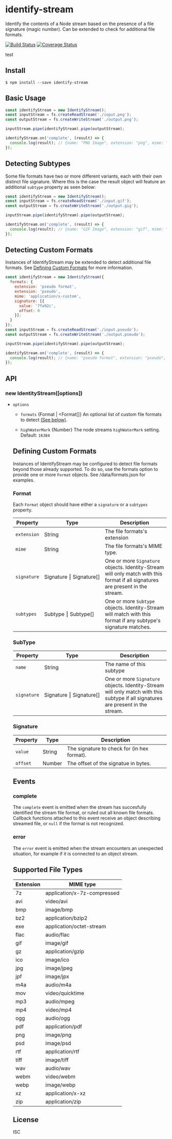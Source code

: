 # identify-stream

Identify the contents of a Node stream based on the presence of a file signature (magic number). Can be extended to check for additional file formats.

[![Build Status](https://travis-ci.org/chrisdc/identify-stream.svg?branch=master)](https://travis-ci.org/chrisdc/identify-stream)
[![Coverage Status](https://coveralls.io/repos/github/chrisdc/identify-stream/badge.svg?branch=master)](https://coveralls.io/github/chrisdc/identify-stream?branch=master)

test

## Install

```
$ npm install --save identify-stream
```

## Basic Usage

```js
const identifyStream = new IdentifyStream();
const inputStream = fs.createReadStream('./input.png');
const outputStream = fs.createWriteStream('./output.png');

inputStream.pipe(identifyStream).pipe(outputStream);

identifyStream.on('complete', (result) => {
  console.log(result); // {name: "PNG Image", extension: "png", mime: "image/png"}
});
```

## Detecting Subtypes

Some file formats have two or more different variants, each with their own distinct file signature. Where this is the case the result object will feature an additional `subtype` property as seen below:

```js
const identifyStream = new IdentifyStream();
const inputStream = fs.createReadStream('./input.gif');
const outputStream = fs.createWriteStream('./output.gig');

inputStream.pipe(identifyStream).pipe(outputStream);

identifyStream.on('complete', (result) => {
  console.log(result); // {name: "GIF Image", extension: "gif", mime: "image/gif", subtype: "87a"}
});
```

## Detecting Custom Formats

Instances of IdentifyStream may be extended to detect additional file formats. See [Defining Custom Formats](#defining-custom-formats) for more information.

```js
const identifyStream = new IdentifyStream({
  formats: {
    extension: 'pseudo format',
    extension: 'pseudo',
    mime: 'application/x-custom',
    signature: [{
      value: '7fa92c',
      offset: 0
    }];
  }
});
const inputStream = fs.createReadStream('./input.pseudo');
const outputStream = fs.createWriteStream('./output.pseudo');

inputStream.pipe(identifyStream).pipe(outputStream);

identifyStream.on('complete', (result) => {
  console.log(result); // {name: "pseudo format", extension: "pseudo", mime: "application/x-custom"}
});
```

## API

### new IdentityStream([options])

* `options` <Object>
  - `formats` {Format | <Format[]} An optional list of custom file formats to detect [(See below)](#defining-custom-formats).

  - `highWaterMark` {Number} The node streams `highWaterMark` setting. Default: `16384`

## Defining Custom Formats

Instances of IdentifyStream may be configured to detect file formats beyond those already supported. To do so, use the formats option to provide one or more `Format` objects. See /data/formats.json for examples.

### Format

Each `Format` object should have either a `signature` or a `subtypes` property.

Property    | Type                               | Description
------------|------------------------------------|------------
`extension` | String                             | The file formats's extension
`mime`      | String                             | The file formats's MIME type.
`signature` | Signature&nbsp;⎮&nbsp;Signature[]  | One or more `Signature` objects. Identity-Stream will only match with this format if all signatures are present in the stream.
`subtypes`  | Subtype&nbsp;⎮&nbsp;Subtype[]      | One or more `Subtype` objects. Identity-Stream will match with this format if any subtype's signature matches.

### SubType

Property    | Type                               | Description
------------|------------------------------------|------------
`name`      | String                             | The name of this subtype
`signature` | Signature&nbsp;⎮&nbsp;Signature[]  | One or more `Signature` objects. Identity-Stream will only match with this subtype if all signatures are present in the stream.

### Signature

| Property | Type   | Description
|----------|--------|------------
| `value`  | String | The signature to check for (in hex format).
| `offset` | Number | The offset of the signatue in bytes.

## Events

### complete

The `complete` event is emitted when the stream has succesfully identified the stream file format, or ruled out all known file formats. Callback functions attached to this event receive an object describing streamed file, or `null` if the format is not recognized.

### error

The `error` event is emitted when the stream encounters an unexpected situation, for example if it is connected to an object stream.

## Supported File Types

Extension | MIME type
----------|----------------------------
7z        | application/x-7z-compressed
avi       | video/avi
bmp       | image/bmp
bz2       | application/bzip2
exe       | application/octet-stream
flac      | audio/flac
gif       | image/gif
gz        | application/gzip
ico       | image/ico
jpg       | image/jpeg
jpf       | image/jpx
m4a       | audio/m4a
mov       | video/quicktime
mp3       | audio/mpeg
mp4       | video/mp4
ogg       | audio/ogg
pdf       | application/pdf
png       | image/png
psd       | image/psd
rtf       | application/rtf
tiff      | image/tiff
wav       | audio/wav
webm      | video/webm
webp      | image/webp
xz        | application/x-xz
zip       | application/zip

## License

ISC
